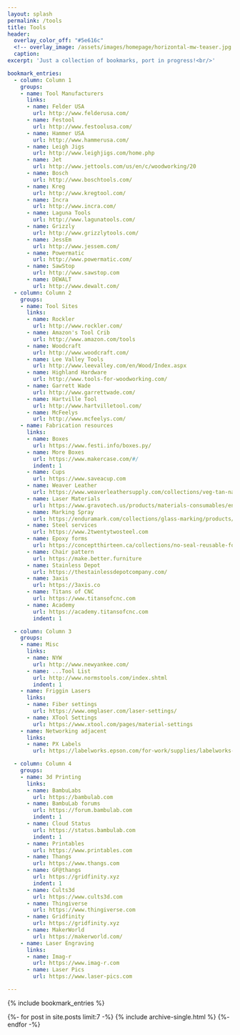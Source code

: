 ```yaml
---
layout: splash
permalink: /tools
title: Tools
header:
  overlay_color_off: "#5e616c"
  <!-- overlay_image: /assets/images/homepage/horizontal-mw-teaser.jpg -->
  caption:
excerpt: 'Just a collection of bookmarks, port in progress!<br/>'

bookmark_entries:
  - column: Column 1
    groups:
    - name: Tool Manufacturers
      links:
      - name: Felder USA
        url: http://www.felderusa.com/
      - name: Festool
        url: http://www.festoolusa.com/
      - name: Hammer USA
        url: http://www.hammerusa.com/
      - name: Leigh Jigs
        url: http://www.leighjigs.com/home.php
      - name: Jet
        url: http://www.jettools.com/us/en/c/woodworking/20
      - name: Bosch
        url: http://www.boschtools.com/
      - name: Kreg
        url: http://www.kregtool.com/
      - name: Incra
        url: http://www.incra.com/
      - name: Laguna Tools
        url: http://www.lagunatools.com/
      - name: Grizzly
        url: http://www.grizzlytools.com/
      - name: JessEm
        url: http://www.jessem.com/
      - name: Powermatic
        url: http://www.powermatic.com/
      - name: SawStop
        url: http://www.sawstop.com
      - name: DEWALT
        url: http://www.dewalt.com/
  - column: Column 2
    groups:
    - name: Tool Sites
      links:
      - name: Rockler
        url: http://www.rockler.com/
      - name: Amazon's Tool Crib
        url: http://www.amazon.com/tools
      - name: Woodcraft
        url: http://www.woodcraft.com/
      - name: Lee Valley Tools
        url: http://www.leevalley.com/en/Wood/Index.aspx
      - name: Highland Hardware
        url: http://www.tools-for-woodworking.com/
      - name: Garrett Wade
        url: http://www.garrettwade.com/
      - name: Hartville Tool
        url: http://www.hartvilletool.com/
      - name: McFeelys
        url: http://www.mcfeelys.com/
    - name: Fabrication resources
      links:
      - name: Boxes
        url: https://www.festi.info/boxes.py/
      - name: More Boxes
        url: https://www.makercase.com/#/
        indent: 1
      - name: Cups
        url: https://www.saveacup.com
      - name: Weaver Leather
        url: https://www.weaverleathersupply.com/collections/veg-tan-natural
      - name: Laser Materials
        url: https://www.gravotech.us/products/materials-consumables/engraving-materials
      - name: Marking Spray
        url: https://enduramark.com/collections/glass-marking/products/laser-marking-spray-can-charcoal-for-glass-ceramic
      - name: Steel services
        url: https://www.2twentytwosteel.com
      - name: Epoxy forms
        url: https://conceptthirteen.ca/collections/no-seal-reusable-form/products/no-seal-reusable-form-10-x-18-x-3
      - name: Chair pattern
        url: https://make.better.furniture
      - name: Stainless Depot
        url: https://thestainlessdepotcompany.com/
      - name: 3axis
        url: https://3axis.co
      - name: Titans of CNC
        url: https://www.titansofcnc.com
      - name: Academy
        url: https://academy.titansofcnc.com
        indent: 1

  - column: Column 3
    groups:
    - name: Misc
      links:
      - name: NYW
        url: http://www.newyankee.com/
      - name: ...Tool List
        url: http://www.normstools.com/index.shtml
        indent: 1
    - name: Friggin Lasers
      links:
      - name: Fiber settings
        url: https://www.omglaser.com/laser-settings/
      - name: XTool Settings
        url: https://www.xtool.com/pages/material-settings
    - name: Networking adjacent
      links:
      - name: PX Labels
        url: https://labelworks.epson.com/for-work/supplies/labelworks-px-labels-tapes-labeling-supplies-for-epson-printers.html?printer=282

  - column: Column 4
    groups:
    - name: 3d Printing
      links:
      - name: BambuLabs
        url: https://bambulab.com
      - name: BambuLab forums
        url: https://forum.bambulab.com
        indent: 1
      - name: Cloud Status
        url: https://status.bambulab.com
        indent: 1
      - name: Printables
        url: https://www.printables.com
      - name: Thangs
        url: https://www.thangs.com
      - name: GF@thangs
        url: https://gridfinity.xyz
        indent: 1
      - name: Cults3d
        url: https://www.cults3d.com
      - name: Thingiverse
        url: https://www.thingiverse.com
      - name: Gridfinity
        url: https://gridfinity.xyz
      - name: MakerWorld
        url: https://makerworld.com/
    - name: Laser Engraving
      links:
      - name: Imag-r
        url: https://www.imag-r.com
      - name: Laser Pics
        url: https://www.laser-pics.com

---
```


{% include bookmark_entries %}

{%- for post in site.posts limit:7 -%}
  {% include archive-single.html %}
{%- endfor -%}

